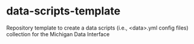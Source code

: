# data-scripts-template
Repository template to create a data scripts (i.e., &lt;data>.yml config files) collection for the Michigan Data Interface
